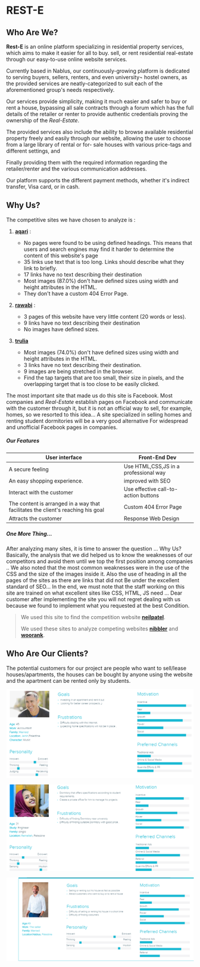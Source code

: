 # REST-E
## Who Are We?

__Rest-E__ is an online platform specializing in residential property
services, which aims to make it easier for all to buy. sell, or rent
residential real-estate through our easy-to-use online website
services.

Currently based in Nablus, our continuously-growing platform is
dedicated to serving buyers, sellers, renters, and even university¬
hostel owners, as the provided services are neatly-categorized to
suit each of the aforementioned group's needs respectively.

Our services provide simplicity, making it much easier and safer to
buy or rent a house, bypassing all sale contracts through a forum
which has the full details of the retailer or renter to provide
authentic credentials proving the ownership of the *Real-Estate*.

The provided services also include the ability to browse available
residential property freely and easily through our website,
allowing the user to choose from a large library of rental or for-
sale houses with various price-tags and different settings, and

Finally providing them with the required information regarding the
retailer/renter and the various communication addresses.

Our platform supports the different payment methods, whether it's
indirect transfer, Visa card, or in cash.

## Why Us?

The competitive sites we have chosen to analyze  is : 
1. __[aqari](http://www.aqari.ps/)__ : 
    - No pages were found to be using defined headings. This means that users and search engines may find it harder to determine the content of this website's page
    - 35 links use text that is too long. Links should describe what they link to briefly.
    - 17 links have no text describing their destination
    - Most images (87.0%) don't have defined sizes using width and height attributes in the HTML.
    - They don't have a custom 404 Error Page.

2. __[rawabi](https://www.rawabi.ps/ar)__ :
    - 3 pages of this website have very little content (20 words or less).
    - 9 links have no text describing their destination
    - No images have defined sizes.

3. __[trulia](https://www.trulia.com/)__
    - Most images (74.0%) don't have defined sizes using width and height attributes in the HTML.
    - 3 links have no text describing their destination.
    - 9 images are being stretched in the browser.
    - Find the tap targets that are too small, their size in pixels, and the overlapping target that is too close to be easily clicked.

The most important site that made us do this site is Facebook.
Most companies and *Real-Estate* establish pages on Facebook and communicate with the customer through it, but it is not an official way to sell, for example, homes, so we resorted to this idea... A site specialized in selling homes and renting student dormitories will be a very good alternative For widespread and unofficial Facebook pages in companies.

##### Our Features

|User interface|Front-End Dev|
|---	|---	|
|A secure feeling|Use HTML,CSS,JS in a professional way|
|An easy shopping experience.|improved with SEO|
|Interact with the customer|Use effective call-to-action buttons|
|The content is arranged in a way that facilitates the client's reaching his goal|Custom 404 Error Page|
|Attracts the customer|Response Web Design|

##### One More Thing...
After analyzing many sites, it is time to answer the question ... Why Us? Basically, the analysis that we did helped us to know the weaknesses of our competitors and avoid them until we top the first position among companies .. We also noted that the most common weaknesses were in the use of the CSS and the size of the images inside it. Also the use of heading in all the pages of the sites as there are links that did not Be under the excellent standard of SEO... In the end, we must note that the staff working on this site are trained on what excellent sites like CSS, HTML, JS need ... Dear customer after implementing the site you will not regret dealing with us because we found to implement what you requested at the best Condition.

> We used this site to find the competition website __[neilpatel](https://neilpatel.com/)__.
>
> We used these sites to analyze competing websites __[nibbler](https://nibbler.silktide.com/en_US)__ and __[woorank](https://www.woorank.com/)__.

## Who Are Our Clients?
The potential customers for our project are people who want to sell/lease houses/apartments,
 the houses can be bought by anyone using the website and the apartment can be rented only by students. 

![client1](image/temp1.png)

![client2](image/temp2.png)

![client3](image/temp3.png)
